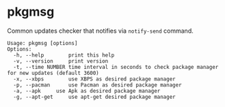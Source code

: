 # pkgmsg
Common updates checker that notifies via `notify-send` command.

```
Usage: pkgmsg [options]
Options:
  -h, --help		print this help
  -v, --version		print version
  -t, --time NUMBER	time interval in seconds to check package manager for new updates (default 3600)
  -x, --xbps		use XBPS as desired package manager
  -p, --pacman		use Pacman as desired package manager
  -a, --apk		use Apk as desired package manager
  -g, --apt-get		use apt-get desired package manager
```